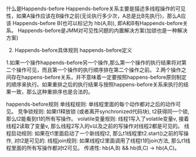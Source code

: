 什么是Happends-before
Happends-before关系主要是描述多线程操作的可见性，如果A操作应该在B操作之前(无论执行多少次，A总是比B先执行)，那么A应该 Happends-before B(也可以标记为 hb(A,B)), 即A和B有Happends-before关系。
Happends-before是JMM对可见性问题的内置解决方案(加锁也是一种解决方案)

2. Happends-before具体规则
happends-before定义

1.如果一个操作happends-before另一个操作,那么第一个操作的执行结果将对第二个操作可见，而且第一个操作的执行顺序排在第二个操作之前。
2.两个操作之间存在happens-before关系，并不意味着一定要按照happens-before原则制定的顺序来执行。如果重排之后的执行结果与按照happens-before关系来执行的结果一致，那么这种重排序也是合法的。


happends-before规则
单线程规则: 单线程里面的每个动作都对之后的动作可见。
竞争锁规则: 如果t1释放锁 (或者离开synchronized代码块), t2获得同一个锁, 那么t2能看到t1的所有写操作。
volatile变量规则: 线程1写入了volatile变量v, 接着线程2读取了变量v, 那么线程2写入的v以及之前的写操作对线程2都是可见的。
线程启动规则: 如果在t1里面启动了一个新线程t2, 那么t1线程里t2.start()之前的写操作, 对t2是可见的.
线程join规则: 如果线程t2里面调用了线程t1的join方法, 那么t1线程里面的所有写操作都对t2可见。
传递性: hb(A,B) && hb(B,C) -> hb(A,C)。